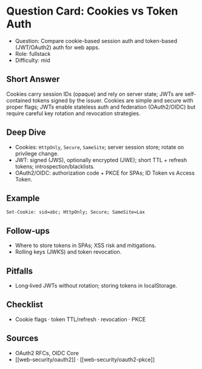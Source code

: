 # Question Card: Cookies vs Token Auth

- Question: Compare cookie-based session auth and token-based (JWT/OAuth2) auth for web apps.
- Role: fullstack
- Difficulty: mid

## Short Answer
Cookies carry session IDs (opaque) and rely on server state; JWTs are self-contained tokens signed by the issuer. Cookies are simple and secure with proper flags; JWTs enable stateless auth and federation (OAuth2/OIDC) but require careful key rotation and revocation strategies.

## Deep Dive
- Cookies: `HttpOnly`, `Secure`, `SameSite`; server session store; rotate on privilege change.
- JWT: signed (JWS), optionally encrypted (JWE); short TTL + refresh tokens; introspection/blacklists.
- OAuth2/OIDC: authorization code + PKCE for SPAs; ID Token vs Access Token.

## Example
```http
Set-Cookie: sid=abc; HttpOnly; Secure; SameSite=Lax
```

## Follow‑ups
- Where to store tokens in SPAs; XSS risk and mitigations.
- Rolling keys (JWKS) and token revocation.

## Pitfalls
- Long‑lived JWTs without rotation; storing tokens in localStorage.

## Checklist
- Cookie flags · token TTL/refresh · revocation · PKCE

## Sources
- OAuth2 RFCs, OIDC Core
- [[web-security/oauth2]] · [[web-security/oauth2-pkce]]

